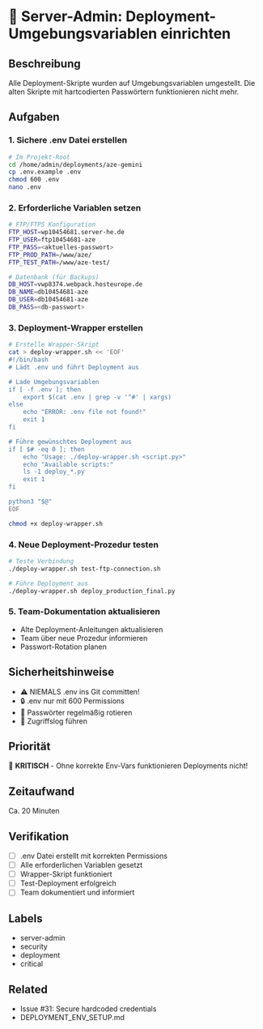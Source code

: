# 🔐 Server-Admin: Deployment-Umgebungsvariablen einrichten

## Beschreibung
Alle Deployment-Skripte wurden auf Umgebungsvariablen umgestellt. Die alten Skripte mit hartcodierten Passwörtern funktionieren nicht mehr.

## Aufgaben

### 1. Sichere .env Datei erstellen
```bash
# Im Projekt-Root
cd /home/admin/deployments/aze-gemini
cp .env.example .env
chmod 600 .env
nano .env
```

### 2. Erforderliche Variablen setzen
```bash
# FTP/FTPS Konfiguration
FTP_HOST=wp10454681.server-he.de
FTP_USER=ftp10454681-aze
FTP_PASS=<aktuelles-passwort>
FTP_PROD_PATH=/www/aze/
FTP_TEST_PATH=/www/aze-test/

# Datenbank (für Backups)
DB_HOST=vwp8374.webpack.hosteurope.de
DB_NAME=db10454681-aze
DB_USER=db10454681-aze
DB_PASS=<db-passwort>
```

### 3. Deployment-Wrapper erstellen
```bash
# Erstelle Wrapper-Skript
cat > deploy-wrapper.sh << 'EOF'
#!/bin/bash
# Lädt .env und führt Deployment aus

# Lade Umgebungsvariablen
if [ -f .env ]; then
    export $(cat .env | grep -v '^#' | xargs)
else
    echo "ERROR: .env file not found!"
    exit 1
fi

# Führe gewünschtes Deployment aus
if [ $# -eq 0 ]; then
    echo "Usage: ./deploy-wrapper.sh <script.py>"
    echo "Available scripts:"
    ls -1 deploy_*.py
    exit 1
fi

python3 "$@"
EOF

chmod +x deploy-wrapper.sh
```

### 4. Neue Deployment-Prozedur testen
```bash
# Teste Verbindung
./deploy-wrapper.sh test-ftp-connection.sh

# Führe Deployment aus
./deploy-wrapper.sh deploy_production_final.py
```

### 5. Team-Dokumentation aktualisieren
- Alte Deployment-Anleitungen aktualisieren
- Team über neue Prozedur informieren
- Passwort-Rotation planen

## Sicherheitshinweise
- ⚠️ NIEMALS .env ins Git committen!
- 🔒 .env nur mit 600 Permissions
- 🔄 Passwörter regelmäßig rotieren
- 📝 Zugriffslog führen

## Priorität
🔴 **KRITISCH** - Ohne korrekte Env-Vars funktionieren Deployments nicht!

## Zeitaufwand
Ca. 20 Minuten

## Verifikation
- [ ] .env Datei erstellt mit korrekten Permissions
- [ ] Alle erforderlichen Variablen gesetzt
- [ ] Wrapper-Skript funktioniert
- [ ] Test-Deployment erfolgreich
- [ ] Team dokumentiert und informiert

## Labels
- server-admin
- security
- deployment
- critical

## Related
- Issue #31: Secure hardcoded credentials
- DEPLOYMENT_ENV_SETUP.md